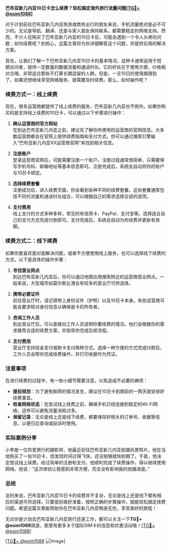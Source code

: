 **巴布亚新几内亚10日卡怎么续费？轻松搞定海外旅行流量问题[[TG💪+ @esim1088](https://t.me/s/esim1088)]**

对于计划前往巴布亚新几内亚旅游或商务出行的朋友来说，手机流量绝对是必不可少的。无论是导航、翻译、还是与家人朋友保持联系，都需要稳定的网络支持。然而，不少人在购买了巴布亚新几内亚的10日卡后，可能会遇到一个令人头疼的问题：如何续费呢？别担心，这篇文章将为你详细解答这个问题，并提供实用的解决方案。

首先，让我们了解一下巴布亚新几内亚10日卡的基本情况。这种卡通常适用于短期访问者，提供一定数量的数据流量和通话时长。它的好处在于使用方便，价格相对合理，非常适合那些不打算长期逗留的人群。但是，一旦10日的使用期限到了，如果还想继续享受网络服务，就需要及时续费。那么，如何操作呢？

### 续费方式一：线上续费

现在，很多运营商都提供了线上续费的服务，巴布亚新几内亚也不例外。如果你购买的是支持线上续费的10日卡，可以通过以下步骤进行操作：

1. **确认运营商的官方网站**  
   在到达巴布亚新几内亚之前，建议先了解你所使用的运营商的官网信息。大多数运营商都会在官网上提供续费指南和支付方式。你可以通过搜索引擎输入“巴布亚新几内亚XX运营商官网”来找到相关信息。

2. **注册账户**  
   登录运营商官网后，可能需要注册一个账户。注册过程通常很简单，只需要填写手机号码、邮箱地址等基本信息即可。注册完成后，系统会自动将你的账户与10日卡绑定。

3. **选择续费套餐**  
   注册成功后，进入续费页面，你会看到各种不同的续费套餐。这些套餐通常包括不同的流量和通话时长组合，可以根据自己的需求选择合适的选项。

4. **支付费用**  
   线上支付的方式多种多样，常见的有信用卡、PayPal、支付宝等。选择适合自己的支付方式完成付款即可。支付完成后，系统会自动为你续费并更新有效期。

### 续费方式二：线下续费

如果你更喜欢面对面解决问题，或者不方便使用线上服务，也可以选择线下续费的方式。以下是具体的操作步骤：

1. **寻找营业网点**  
   到达巴布亚新几内亚后，你可以通过地图应用搜索附近的运营商营业网点。一般来说，大型城市如莫尔斯比港会有较多的营业厅可供选择。

2. **携带必要证件**  
   前往营业厅时，请记得带上身份证件（护照）以及10日卡本身。有些运营商可能会要求核对身份信息以确保是卡的所有者。

3. **咨询工作人员**  
   到达营业厅后，可以直接向工作人员说明你要续费的情况。他们会根据你的需求推荐合适的续费方案，并指导你完成后续流程。

4. **支付费用**  
   营业厅支持现金支付或刷卡支付两种方式。选择一种方便的方式完成付款后，工作人员会帮你完成续费操作，并打印收据作为凭证。

### 注意事项

在进行续费的过程中，有一些小细节需要注意，以免造成不必要的麻烦：

- **提前规划**：为了避免断网的情况发生，建议在10日卡到期前的一两天就安排好续费事宜。
- **检查网络状态**：在尝试线上续费之前，确保手机已经连接到稳定的Wi-Fi网络，这样可以避免流量消耗过多。
- **保留记录**：无论是线上还是线下续费，都要保存好相关的订单号、收据等信息，以便日后查询或投诉时使用。

### 实际案例分享

小李是一位热爱旅行的摄影师，他最近前往巴布亚新几内亚拍摄风景照片。他在当地购买了一张10日卡，但发现时间过得飞快，还没拍够就快到期了。于是，他决定尝试线上续费。经过简单的注册和支付，他顺利完成了续费操作，得以继续使用网络。他说：“这次体验让我感到非常方便，完全没有影响我的拍摄进度。”

### 总结

总的来说，巴布亚新几内亚10日卡的续费并不复杂，无论是线上还是线下都有相应的渠道可供选择。只要提前做好准备，按照正确的步骤操作，就能轻松搞定续费问题。希望这篇文章能帮助你在巴布亚新几内亚畅游无忧，享受美好的旅程！

无论你是计划去巴布亚新几内亚旅行还是工作，都可以关注一下**TG💪+ @esim1088**频道，那里有更多关于国际SIM卡的信息和优惠活动哦！[[TG💪+ @esim1088](https://t.me/s/esim1088)] 

[[TG💪+ @esim1088](https://t.me/s/esim1088) ![Image](https://i.postimg.cc/4NQfJmqS/Snipaste-2025-05-13-00-14-12.png)]